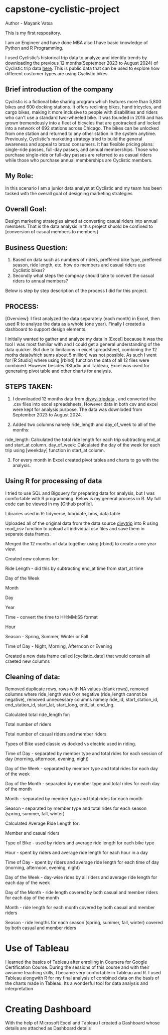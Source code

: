 # capstone-cyclistic-project

Author - Mayank Vatsa

This is my first respository.

I am an Engineer and have done MBA also.I have basic knowledge of Python and R Programming.



I used Cyclistic’s historical trip data to analyze and identify trends by downloading the previous 12 months(September 2023 to August 2024) of Cyclistic trip data [here](https://divvy-tripdata.s3.amazonaws.com/index.html).  This is public data that can be used to explore how different customer types are using Cyclistic bikes. 

## Brief introduction of the company

Cyclistic is a fictional bike sharing program which features more than 5,800 bikes and 600 docking stations. It offers reclining bikes, hand tricycles, and cargo bikes, making it more inclusive to people with disabilities and riders who can't use a standard two-wheeled bike. It was founded in 2016 and has grown tremendously into a fleet of bicycles that are geotracked and locked into a network of 692 stations across Chicago. The bikes can be unlocked from one station and returned to any other station in the system anytime.
Previously, Cyclistic's marketing strategy tried to build the general awareness and appeal to broad consumers. It has flexible pricing plans: single-ride passes, full-day passes, and annual memberships. Those who purchase single-ride or full-day passes are referred to as casual riders while those who purchase annual memberships are Cyclistic members. 

## My Role: 
In this scenario I am a junior data analyst at Cyclistic and my team has been tasked with the overall goal of designing marketing strategies 


## Overall Goal:
Design marketing strategies aimed at converting casual riders into annual members. That is the data analysis in this project shuold be confined to [conversion of casual members to members]


## Business Question:
1. Based on data such as numbers of riders, preffered bike type, preffered season, ride length, etc. how do members and casual riders use Cyclistic bikes? 
2. Secondly what steps the compnay should take to convert the casual riders to annual members?


Below is step by step description of the process I did for this project. 

## PROCESS:
[Overview]:
I first analyzed the data separately (each month) in Excel, then used R to analyze the data as a whole (one year). Finally I created a dashboard to support design elements.

I initially wanted to gather and analyze my data in [Excel] because it was the tool I was most familiar with and I could get a general understanding of the data quicker. But due to limitaions in excel spreadsheet, combining the 12 moths data(which sums about 5 million) was not possible. As such I went for [R Studio] where using [rbind] function the data of all 12 files were combined.
However besides RStudio and Tableau, Excel was used for generating pivot table and other charts for analysis.

## STEPS TAKEN:
1. I downloaded 12 months data from [divvy-tripdata](https://www.google.com) , and converted the .csv files into excel spreadsheets. However data in both csv and excel were kept for analysis purpose. The data was downloded from September 2023 to August 2024. 

2. Added two columns namely ride_length and day_of_week to all of the months:

ride_length:
Calculated the total ride length for each trip subtracting end_at and  start_at column.
day_of_week:
Calculated the day of the week for each trip using [weekday] function in start_at column. 

3. For every month in Excel created pivot tables and charts to go with the analysis.

## Using R for processing of data
I tried to use SQL and Bigquery for preparing data for analysis, but I was comfortable with R programming. Below is my general process in R. My full code can be viewed in my [Github profile].

Libraries used in R: tidyverse, lubridate, hms, data.table 

Uploaded all of the original data from the data source [divytrip](https://www.google.com)  into R using read_csv function to upload all individual csv files and save them in separate data frames. 

Merged the 12 months of data together using  [rbind] to create a one year view.

Created new columns for:

Ride Length - did this by subtracting end_at time from start_at time

Day of the Week 

Month 

Day 

Year

Time - convert the time to HH:MM:SS format

Hour 

Season - Spring, Summer, Winter or Fall

Time of Day - Night, Morning, Afternoon or Evening

Created a new data frame called [cyclistic_date] that would contain all craeted new columns 

## Cleaning of data:
Removed duplicate rows, rows with NA values (blank rows),
removed columns where ride_length was 0 or negative (ride_length cannot be negative),
removed unnecessary columns  namely ride_id, start_station_id, end_station_id, start_lat, start_long, end_lat, end_lng.

Calculated total ride_length  for:

Total number of riders

Total number of casual riders and member riders

Types of Bike used classic vs docked vs electric used in riding.


Time of Day - separated by member type and total rides for each session of day (morning, afternoon, evening, night)

Day of the Week - separated by member type and total rides for each day of the week

Day of the Month - separated by member type and total rides for each day of the month

Month - separated by member type and total rides for each month

Season - separated by member type and total rides for each season (spring,  summer, fall, winter)

Calculated Average Ride Length for:

Member and casual riders 

Type of Bike - used by riders and average ride length for each bike type

Hour - spent  by riders and average ride length for each hour in a day

Time of Day - spent by riders and average ride length for each time of day (morning, afternoon, evening, night)

Day of the Week - day-wise rides by all riders and average ride length for each day of the week

Day of the Month - ride length covered by both casual and member riders for each day of the month

Month - ride length for each month covered by both casual and member riders

Season - ride lengths for each season (spring,  summer, fall, winter) covered by both casual and member riders

# Use of Tableau 
I learned the basics of Tableau after enrolling in Coursera for Google Certification Course. During the sessions of this course and with their awsome teaching skills, I became very confortable in Tableau and R. I used Tableau alongwith R for my final analysis of combined data on the basis of the charts made in Tableau. Its a wonderful tool for data analysis and interpretation

# Creating Dashboard

With the help of Microsoft Excel and Tableau I created a Dashboard whose details are attached as Dashboard details

 

